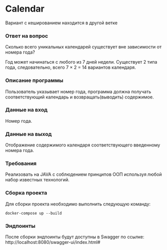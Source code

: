 # Calendar
Вариант с кешированием находится в другой ветке
### Ответ на вопрос
Сколько всего уникальных календарей существует вне зависимости от номера года?

Год может начинаться с любого из 7 дней недели. Существует 2 типа года, следовательно, всего 7 × 2 = 14 вариантов календаря.

### Описание программы
Пользователь указывает номер года, программа должна получать соответствующий календарь и возвращать(выводить) содержимое.

### Данные на вход
Номер года.

### Данные на выход
Отображение содержимого календаря соответствующего введенному номера года.

### Требования
Реализовать на JAVA с соблюдением принципов ООП используя любой набор известных технологий.

### Сборка проекта
Для сборки проекта необходимо выполнить следующую команду:
```
docker-compose up --build 
```
### Эндпоинты
После сборки эндпоинты будут доступны в Swagger по ссылке: http://localhost:8080/swagger-ui/index.html#
